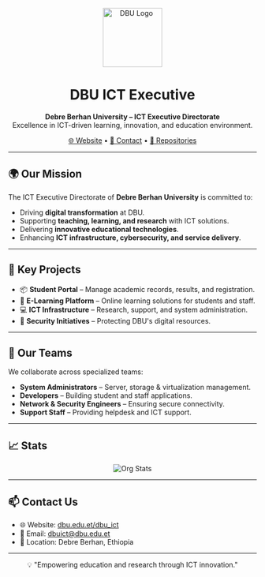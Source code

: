 <!-- Org Profile README.md -->

<p align="center">
  <img src="https://www.dbu.edu.et/images/logo_new.png" alt="DBU Logo" width="120">
</p>

<h1 align="center">DBU ICT Executive</h1>

<p align="center">
  <b>Debre Berhan University – ICT Executive Directorate</b><br>
  Excellence in ICT-driven learning, innovation, and education environment.
</p>

<p align="center">
  <a href="https://www.dbu.edu.et/dbu_ict">🌐 Website</a> • 
  <a href="mailto:dbuict@dbu.edu.et">📧 Contact</a> • 
  <a href="https://github.com/dbuictexecutive">📂 Repositories</a>
</p>

---

## 🌍 Our Mission
The ICT Executive Directorate of **Debre Berhan University** is committed to:
- Driving **digital transformation** at DBU.
- Supporting **teaching, learning, and research** with ICT solutions.
- Delivering **innovative educational technologies**.
- Enhancing **ICT infrastructure, cybersecurity, and service delivery**.

---

## 🚀 Key Projects
- 📦 **Student Portal** – Manage academic records, results, and registration.  
- 🏫 **E-Learning Platform** – Online learning solutions for students and staff.  
- 💻 **ICT Infrastructure** – Research, support, and system administration.  
- 🔐 **Security Initiatives** – Protecting DBU's digital resources.  

---

## 👥 Our Teams
We collaborate across specialized teams:
- **System Administrators** – Server, storage & virtualization management.  
- **Developers** – Building student and staff applications.  
- **Network & Security Engineers** – Ensuring secure connectivity.  
- **Support Staff** – Providing helpdesk and ICT support.  

---

## 📈 Stats
<p align="center">
  <img src="https://github-readme-stats.vercel.app/api?username=dbuictexecutive&show_icons=true&theme=default&hide_title=true" alt="Org Stats">
</p>

---

## 📫 Contact Us
- 🌐 Website: [dbu.edu.et/dbu_ict](https://www.dbu.edu.et/dbu_ict)  
- 📧 Email: [dbuict@dbu.edu.et](mailto:dbuict@dbu.edu.et)  
- 📍 Location: Debre Berhan, Ethiopia  

---

<p align="center">
  💡 "Empowering education and research through ICT innovation."
</p>
